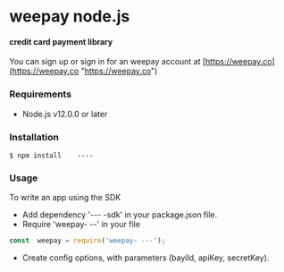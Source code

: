 
# weepay node.js 
#### credit card payment library


You can sign up or sign in for an weepay account at [https://weepay.co](https://weepay.co "https://weepay.co")
### Requirements
- Node.js v12.0.0 or later

### Installation

`$ npm install    ----`

### Usage
To write an app using the SDK
- Add dependency '--- -sdk' in your package.json file. 
- Require 'weepay- --' in your file


```javascript
const  weepay = require('weepay- ---');
```
- Create config options, with parameters (bayiId, apiKey, secretKey).

```javascript 

```
